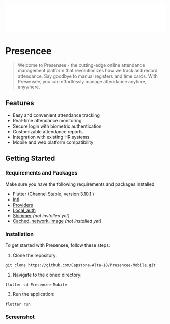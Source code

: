 <p align='center'>
    <a href="">
        <img src="/lib/assets/images/bannerTrans.png"></img>
    </a>
</p>

# Presencee

> Welcome to Presensee - the cutting-edge online attendance management platform that revolutionizes how we track and record attendance. Say goodbye to manual registers and time cards. With Presensee, you can effortlessly manage attendance anytime, anywhere.

## Features
- Easy and convenient attendance tracking
- Real-time attendance monitoring
- Secure login with biometric authentication
- Customizable attendance reports
- Integration with existing HR systems
- Mobile and web platform compatibility

## Getting Started

### Requirements and Packages

Make sure you have the following requirements and packages installed:

- Flutter (Channel Stable, version 3.10.1 )
- [Intl](https://pub.dev/packages/intl)
- [Providers](https://pub.dev/packages/provider)
- [Local_auth](https://pub.dev/packages/local_auth)
- [Shimmer](https://pub.dev/packages/shimmer) _(not installed yet)_
- [Cached_network_image](https://pub.dev/packages/cached_network_image) _(not installed yet)_

### Installation

To get started with Presensee, follow these steps:

1. Clone the repository:

```
git clone https://github.com/Capstone-Alta-18/Presencee-Mobile.git
```
2. Navigate to the cloned directory:
```
flutter cd Presencee-Mobile
```
3. Run the application:
```
flutter run
```

### Screenshot

